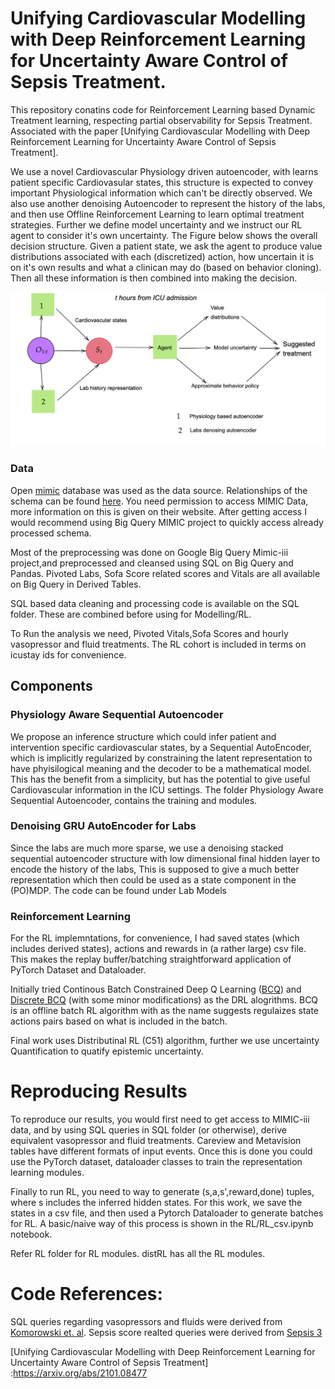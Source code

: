 # Unifying Cardiovascular Modelling with Deep Reinforcement Learning for Uncertainty Aware Control of Sepsis Treatment.

This repository conatins code for Reinforcement Learning based Dynamic Treatment learning, respecting partial observability for Sepsis Treatment. Associated with the paper [Unifying Cardiovascular Modelling with Deep Reinforcement Learning for Uncertainty Aware Control of Sepsis Treatment].

We use a novel Cardiovascular Physiology driven autoencoder, with learns patient specific Cardiovasular states, this structure is expected to convey important Physiological information which can't be directly observed. We also use another denoising Autoencoder to represent the history of the labs, and then use Offline Reinforcement Learning to learn optimal treatment strategies. Further we define model uncertainty and we instruct our RL agent to consider it's own uncertainty. The Figure below shows the overall decision structure. Given a patient state, we ask the agent to produce value distributions associated with each (discretized) action, how uncertain it is on it's own results and what a clinican may do (based on behavior cloning). Then all these information is then combined into making the decision.

![alt text](https://github.com/thxsxth/POMDP_RLSepsis/blob/master/Images/overall%20sturcture%20(1).png "Overall")



### Data
Open [mimic] database was used as the data source. Relationships of the schema can be found [here][schema]. You need permission to access MIMIC Data, more information on this is given on their website. After getting access I would recommend using Big Query MIMIC project to quickly access already processed schema.

Most of the preprocessing was done on Google Big Query Mimic-iii project,and preprocessed and cleansed using SQL on Big Query and Pandas. Pivoted Labs, Sofa Score related scores and Vitals are all available on Big Query in Derived Tables. 

SQL based data cleaning and processing code is available on the SQL folder. These are combined before using for Modelling/RL.

To Run the analysis we need, Pivoted Vitals,Sofa Scores and hourly vasopressor and fluid treatments. The RL cohort is included in terms on icustay ids for convenience.


## Components
### Physiology Aware Sequential Autoencoder
We propose an inference structure which could infer patient and intervention specific cardiovascular states, by a Sequential AutoEncoder, which is implicitly regularized by constraining the latent representation to have phyisilogical meaning and the decoder to be a mathematical model. This has the benefit from a simplicity, but has the potential to give useful Cardiovascular information in the ICU settings. The folder Physiology Aware Sequential Autoencoder, contains the training and modules.


### Denoising GRU AutoEncoder for Labs
Since the labs are much more sparse, we use a denoising stacked sequential autoencoder structure with low dimensional final hidden layer to encode the history of the labs, This is supposed to give a much better representation which then could be used as a state component in the (PO)MDP. The code can be found under Lab Models



### Reinforcement Learning
For the RL implemntations, for convenience, I had saved states (which includes derived states), actions and rewards in (a rather large) csv file. This makes the replay buffer/batching straightforward application of PyTorch Dataset and Dataloader.

Initially tried Continous Batch Constrained Deep Q Learning ([BCQ]) and [Discrete BCQ] (with some minor modifications) as the DRL alogrithms. BCQ is an offline batch RL algorithm with as the name suggests regulaizes state actions pairs based on what is included in the batch.

Final work uses Distributinal RL (C51) algorithm, further we use uncertainty Quantification to quatify epistemic uncertainty.

# Reproducing Results
To reproduce our results, you would first need to get access to MIMIC-iii data, and by using SQL queries in SQL folder (or otherwise), derive equivalent vasopressor and fluid treatments. Careview and Metavision tables have different formats of input events. Once this is done you could use the PyTorch dataset, dataloader classes to train the representation learning modules. 

Finally to run RL, you need to way to generate  (s,a,s',reward,done) tuples, where s includes the inferred hidden states. For this work, we save the states in a csv file, and then used a Pytorch Dataloader to generate batches for RL. A basic/naive way of this process is shown in the RL/RL_csv.ipynb notebook.

Refer RL folder for RL modules. distRL has all the RL modules.


# Code References:
SQL queries regarding vasopressors and fluids were derived from [Komorowski et. al].
Sepsis score realted queries were derived from [Sepsis 3]


  [schema]:<https://mit-lcp.github.io/mimic-schema-spy/index.html>
   [mimic]:<https://mimic.physionet.org/mimicdata>
   [Discrete BCQ]:<https://arxiv.org/abs/1910.01708>
   [BCQ]:<https://arxiv.org/abs/1812.02900>
   [Komorowski et. al]: <https://gitlab.doc.ic.ac.uk/AIClinician/AIClinician>
   [Sepsis 3]:<https://github.com/alistairewj/sepsis3-mimic>
   [Unifying Cardiovascular Modelling with Deep Reinforcement Learning for Uncertainty Aware Control of Sepsis Treatment] :<https://arxiv.org/abs/2101.08477>

